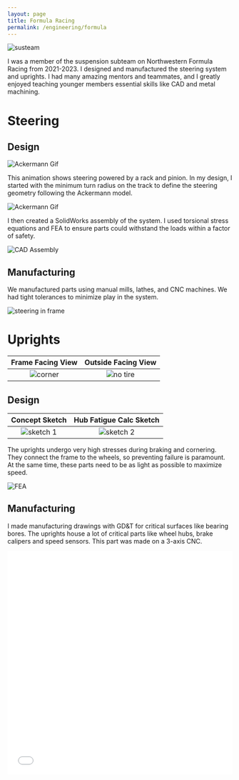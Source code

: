 ```yaml
---
layout: page
title: Formula Racing
permalink: /engineering/formula
---
```


![susteam](/assets/img/formula/NFR22team.jpg)  

I was a member of the suspension subteam on Northwestern Formula Racing from 2021-2023. I designed and manufactured the steering system and uprights. I had many amazing mentors and teammates, and I greatly enjoyed teaching younger members essential skills like CAD and metal machining.

# Steering

## Design

![Ackermann Gif](/assets/img/formula/ackermannsteer.gif)  

This animation shows steering powered by a rack and pinion. In my design, I started with the minimum turn radius on the track to define the steering geometry following the Ackermann model.

![Ackermann Gif](/assets/img/formula/ackermansketch.png)  


I then created a SolidWorks assembly of the system. I used torsional stress equations and FEA to ensure parts could withstand the loads within a factor of safety.  

![CAD Assembly](/assets/img/formula/steering_frame_assembly.jpg)  

## Manufacturing

We manufactured parts using manual mills, lathes, and CNC machines. We had tight tolerances to minimize play in the system.  

![steering in frame](/assets/img/formula/steering_in_frame.jpg)

# Uprights

Frame Facing View           |  Outside Facing View
:-------------------------:|:-------------------------:
![corner](/assets/img/upright.png)  |  ![no tire](/assets/img/formula/notire.png)

## Design

Concept Sketch          |  Hub Fatigue Calc Sketch
:-------------------------:|:-------------------------:
![sketch 1](/assets/img/formula/uprightsketch1.jpg)  |  ![sketch 2](/assets/img/formula/uprightsketch2.jpg)

The uprights undergo very high stresses during braking and cornering. They connect the frame to the wheels, so preventing failure is paramount. At the same time, these parts need to be as light as possible to maximize speed.

![FEA](/assets/img/formula/fea.png)

## Manufacturing

I made manufacturing drawings with GD&T for critical surfaces like bearing bores. The uprights house a lot of critical parts like wheel hubs, brake calipers and speed sensors. This part was made on a 3-axis CNC.  

<iframe src="/assets/img/formula/uprightdrawing.pdf" style="width:100%; height:500px;" frameborder="0"></iframe>





